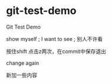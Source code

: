 # git-test-demo
Git Test Demo

show myself ; I want to see ; 别人不许看

按住shift 点击z两次，在commit中保存退出 

change again

新加一些内容